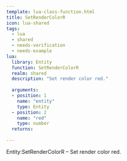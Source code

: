 ```yaml
---
template: lua-class-function.html
title: SetRenderColorR
icon: lua-shared
tags:
  - lua
  - shared
  - needs-verification
  - needs-example
lua:
  library: Entity
  function: SetRenderColorR
  realm: shared
  description: "Set render color red."
  
  arguments:
  - position: 1
    name: "entity"
    type: Entity
  - position: 2
    name: "red"
    type: number
  returns:
    
---
```


<div class="lua__search__keywords">
Entity:SetRenderColorR &#x2013; Set render color red.
</div>
